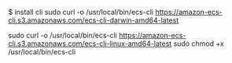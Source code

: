 $ install cli
sudo curl -o /usr/local/bin/ecs-cli https://amazon-ecs-cli.s3.amazonaws.com/ecs-cli-darwin-amd64-latest

sudo curl -o /usr/local/bin/ecs-cli https://amazon-ecs-cli.s3.amazonaws.com/ecs-cli-linux-amd64-latest
sudo chmod +x /usr/local/bin/ecs-cli
